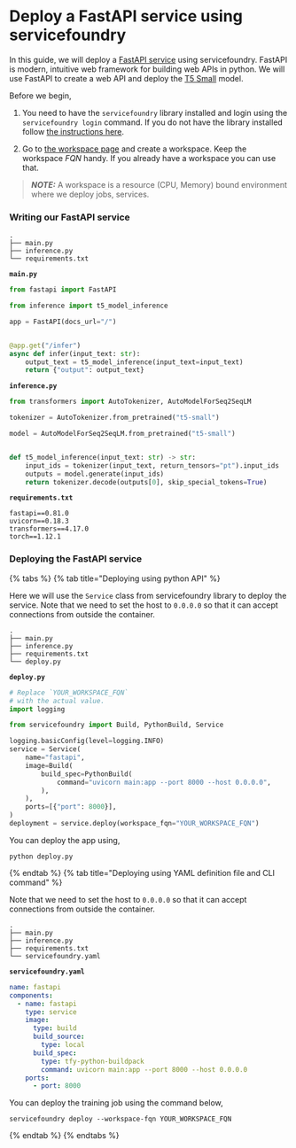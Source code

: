 # Deploy a FastAPI service using servicefoundry

In this guide, we will deploy a [FastAPI service](https://fastapi.tiangolo.com/) using servicefoundry. FastAPI is modern, intuitive web framework for building web APIs in python. We will use FastAPI to create a web API and deploy the [T5 Small](https://huggingface.co/t5-small) model.

Before we begin,
1. You need to have the `servicefoundry`
library installed and login using the `servicefoundry login` command. If you do not have the library installed follow [the instructions here](quickstart/install-and-workspace.md).

2. Go to [the workspace page](https://app.truefoundry.com/workspace) and create a workspace. Keep the workspace _FQN_ handy. If you already have a workspace you can use that.

> **_NOTE:_** A workspace is a resource (CPU, Memory) bound environment where we deploy jobs, services.

### Writing our FastAPI service

```
.
├── main.py
├── inference.py
└── requirements.txt
```

**`main.py`**
```python
from fastapi import FastAPI

from inference import t5_model_inference

app = FastAPI(docs_url="/")


@app.get("/infer")
async def infer(input_text: str):
    output_text = t5_model_inference(input_text=input_text)
    return {"output": output_text}
```

**`inference.py`**
```python
from transformers import AutoTokenizer, AutoModelForSeq2SeqLM

tokenizer = AutoTokenizer.from_pretrained("t5-small")

model = AutoModelForSeq2SeqLM.from_pretrained("t5-small")


def t5_model_inference(input_text: str) -> str:
    input_ids = tokenizer(input_text, return_tensors="pt").input_ids
    outputs = model.generate(input_ids)
    return tokenizer.decode(outputs[0], skip_special_tokens=True)
```

**`requirements.txt`**
```
fastapi==0.81.0
uvicorn==0.18.3
transformers==4.17.0
torch==1.12.1
```

### Deploying the FastAPI service

{% tabs %}
{% tab title="Deploying using python API" %}

Here we will use the `Service` class from servicefoundry library to deploy the service. Note that we need to set the host to `0.0.0.0` so that  it can accept connections from outside the container.

```
.
├── main.py
├── inference.py
├── requirements.txt
└── deploy.py
```

**`deploy.py`**
```python
# Replace `YOUR_WORKSPACE_FQN`
# with the actual value.
import logging

from servicefoundry import Build, PythonBuild, Service

logging.basicConfig(level=logging.INFO)
service = Service(
    name="fastapi",
    image=Build(
        build_spec=PythonBuild(
            command="uvicorn main:app --port 8000 --host 0.0.0.0",
        ),
    ),
    ports=[{"port": 8000}],
)
deployment = service.deploy(workspace_fqn="YOUR_WORKSPACE_FQN")
```

You can deploy the app using, 
```shell
python deploy.py
```

{% endtab %}
{% tab title="Deploying using YAML definition file and CLI command" %} 

Note that we need to set the host to `0.0.0.0` so that  it can accept connections from outside the container.

```
.
├── main.py
├── inference.py
├── requirements.txt
└── servicefoundry.yaml
```

**`servicefoundry.yaml`**
```yaml
name: fastapi
components:
  - name: fastapi
    type: service
    image:
      type: build
      build_source:
        type: local
      build_spec:
        type: tfy-python-buildpack
        command: uvicorn main:app --port 8000 --host 0.0.0.0
    ports:
      - port: 8000
```
You can deploy the training job using the command below,

```shell
servicefoundry deploy --workspace-fqn YOUR_WORKSPACE_FQN
```
{% endtab %}
{% endtabs %}

